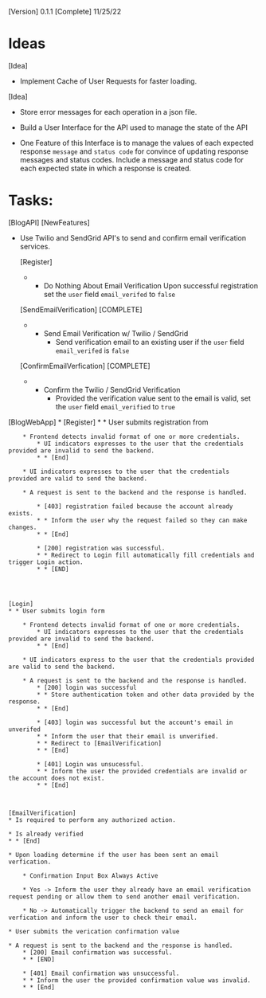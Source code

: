 [Version] 0.1.1
[Complete] 11/25/22


# Ideas
[Idea]
* Implement Cache of User Requests for faster loading.


[Idea]
 
* Store error messages for each operation in a json file.

* Build a User Interface for the API used to manage the state of the API

* One Feature of this Interface is to manage the values of each expected response `message` and `status code` for convince of updating response messages and status codes. Include a message and status code for each expected state in which a response is created.



# Tasks:


[BlogAPI]
[NewFeatures]

* Use Twilio and SendGrid API's to send and confirm email verification services.

    [Register]
    * * Do Nothing About Email Verification 
        Upon successful registration set the `user` field `email_verifed` to `false`

    [SendEmailVerification] [COMPLETE]
    * * Send Email Verification w/ Twilio / SendGrid
        * Send verification email to an existing user if the `user` field `email_verifed` is `false`

    [ConfirmEmailVerfication] [COMPLETE]
    * * Confirm the Twilio / SendGrid Verification
        * Provided the verification value sent to the email is valid, set the `user` field `email_verified` to `true` 




[BlogWebApp]
* 
    [Register]
    * * User submits registration from
        
        * Frontend detects invalid format of one or more credentials.
            * UI indicators expresses to the user that the credentials provided are invalid to send the backend.
            * * [End]
        
        * UI indicators expresses to the user that the credentials provided are valid to send the backend.

        * A request is sent to the backend and the response is handled.

            * [403] registration failed because the account already exists.
            * * Inform the user why the request failed so they can make changes.
            * * [End]

            * [200] registration was successful.
            * * Redirect to Login fill automatically fill credentials and trigger Login action.
            * * [END]

    
    

    [Login]
    * * User submits login form
        
        * Frontend detects invalid format of one or more credentials.
            * UI indicators expresses to the user that the credentials provided are invalid to send the backend.
            * * [End]

        * UI indicators express to the user that the credentials provided are valid to send the backend.

        * A request is sent to the backend and the response is handled.
            * [200] login was successful
            * * Store authentication token and other data provided by the response.
            * * [End]

            * [403] login was successful but the account's email in unverifed
            * * Inform the user that their email is unverified.
            * * Redirect to [EmailVerification]
            * * [End]

            * [401] Login was unsucessful.
            * * Inform the user the provided credentials are invalid or the account does not exist.
            * * [End]



    [EmailVerification]
    * Is required to perform any authorized action.

    * Is already verified
    * * [End]

    * Upon loading determine if the user has been sent an email verfication.

        * Confirmation Input Box Always Active
        
        * Yes -> Inform the user they already have an email verification request pending or allow them to send another email verification.
        
        * No -> Automatically trigger the backend to send an email for verfication and inform the user to check their email.

    * User submits the verication confirmation value

    * A request is sent to the backend and the response is handled.
        * [200] Email confirmation was successful.
        * * [END]

        * [401] Email confirmation was unsuccessful. 
        * * Inform the user the provided confirmation value was invalid.
        * * [End]

